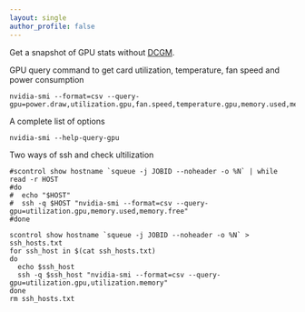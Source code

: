 ```yaml
---
layout: single
author_profile: false
---
```


Get a snapshot of GPU stats without [DCGM](https://developer.nvidia.com/dcgm).

GPU query command to get card utilization, temperature, fan speed and power consumption
```
nvidia-smi --format=csv --query-gpu=power.draw,utilization.gpu,fan.speed,temperature.gpu,memory.used,memory.free
```

A complete list of options
```
nvidia-smi --help-query-gpu
```

Two ways of ssh and check ultilization
```
#scontrol show hostname `squeue -j JOBID --noheader -o %N` | while read -r HOST
#do
#  echo "$HOST"
#  ssh -q $HOST "nvidia-smi --format=csv --query-gpu=utilization.gpu,memory.used,memory.free"
#done

scontrol show hostname `squeue -j JOBID --noheader -o %N` > ssh_hosts.txt
for ssh_host in $(cat ssh_hosts.txt)
do
  echo $ssh_host
  ssh -q $ssh_host "nvidia-smi --format=csv --query-gpu=utilization.gpu,utilization.memory"
done
rm ssh_hosts.txt
```
